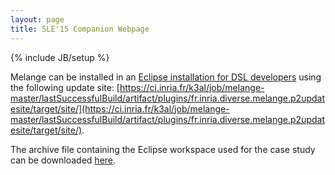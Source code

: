 ```yaml
---
layout: page
title: SLE'15 Companion Webpage
---
```

{% include JB/setup %}

Melange can be installed in an [Eclipse installation for DSL developers](http://www.eclipse.org/downloads/packages/eclipse-ide-java-and-dsl-developers/marsr) using the following update site: [https://ci.inria.fr/k3al/job/melange-master/lastSuccessfulBuild/artifact/plugins/fr.inria.diverse.melange.p2updatesite/target/site/](https://ci.inria.fr/k3al/job/melange-master/lastSuccessfulBuild/artifact/plugins/fr.inria.diverse.melange.p2updatesite/target/site/).

The archive file containing the Eclipse workspace used for the case study can be downloaded [here](http://melange-lang.org/SLE15.tar.gz).

